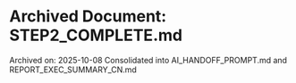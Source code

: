 # Archived Document: STEP2_COMPLETE.md

Archived on: 2025-10-08
Consolidated into AI_HANDOFF_PROMPT.md and REPORT_EXEC_SUMMARY_CN.md


